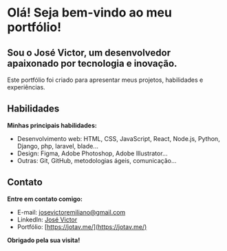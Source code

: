  # Olá! Seja bem-vindo ao meu portfólio!

## Sou o José Victor, um desenvolvedor apaixonado por tecnologia e inovação.

Este portfólio foi criado para apresentar meus projetos, habilidades e experiências.

## Habilidades

**Minhas principais habilidades:**

* Desenvolvimento web: HTML, CSS, JavaScript, React, Node.js, Python, Django, php, laravel, blade...
* Design: Figma, Adobe Photoshop, Adobe Illustrator...
* Outras: Git, GitHub, metodologias ágeis, comunicação...

## Contato

**Entre em contato comigo:**

* E-mail: [josevictoremiliano@gmail.com](mailto:contato@jotav.me)
* LinkedIn: [José Victor](https://www.linkedin.com/in/jose-victor-83334073/)
* Portfólio: [https://jotav.me/](https://jotav.me/)

**Obrigado pela sua visita!**
